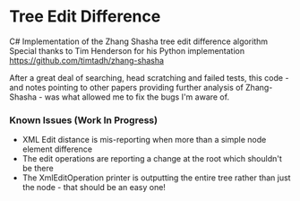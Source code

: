 # Tree Edit Difference
 C# Implementation of the Zhang Shasha tree edit difference algorithm
 Special thanks to Tim Henderson for his Python implementation  
 https://github.com/timtadh/zhang-shasha

 After a great deal of searching, head scratching and failed tests, this code - and notes pointing to other papers providing further analysis of Zhang-Shasha - was what allowed me to fix the bugs I'm aware of.

### Known Issues (Work In Progress)
* XML Edit distance is mis-reporting when more than a simple node element difference
* The edit operations are reporting a change at the root which shouldn't be there
* The XmlEditOperation printer is outputting the entire tree rather than just the node - that should be an easy one!
